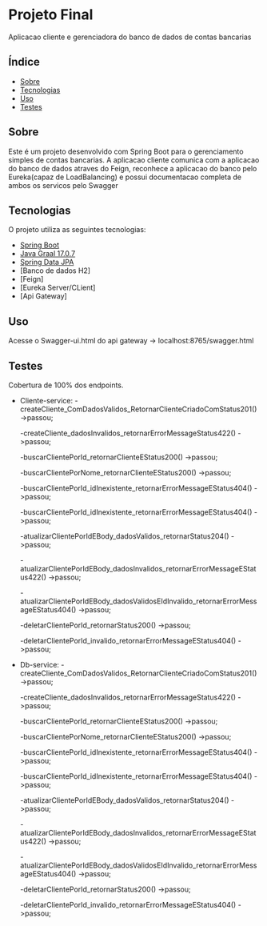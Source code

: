 # Projeto Final

Aplicacao cliente e gerenciadora do banco de dados de contas bancarias

## Índice

- [Sobre](#sobre)
- [Tecnologias](#tecnologias)
- [Uso](#uso)
- [Testes](#testes)

## Sobre

Este é um projeto desenvolvido com Spring Boot para o gerenciamento simples de contas bancarias. A aplicacao cliente comunica com a aplicacao do banco de dados atraves do Feign, reconhece
a aplicacao do banco pelo Eureka(capaz de LoadBalancing) e possui documentacao completa de ambos os servicos pelo Swagger

## Tecnologias

O projeto utiliza as seguintes tecnologias:

- [Spring Boot](https://spring.io/projects/spring-boot)
- [Java Graal 17.0.7](https://www.oracle.com/java/technologies/javase/graalvm-jdk17-archive-downloads.html)
- [Spring Data JPA](https://spring.io/projects/spring-data-jpa)
- [Banco de dados H2]
- [Feign]
- [Eureka Server/CLient]
- [Api Gateway]
  
## Uso
Acesse o Swagger-ui.html do api gateway -> localhost:8765/swagger.html

## Testes
Cobertura de 100% dos endpoints.
- Cliente-service:
  -createCliente_ComDadosValidos_RetornarClienteCriadoComStatus201() ->passou;
  
  -createCliente_dadosInvalidos_retornarErrorMessageStatus422() ->passou;
  
  -buscarClientePorId_retornarClienteEStatus200() ->passou;
  
  -buscarClientePorNome_retornarClienteEStatus200() ->passou;
  
  -buscarClientePorId_idInexistente_retornarErrorMessageEStatus404() ->passou;
  
  -buscarClientePorId_idInexistente_retornarErrorMessageEStatus404() ->passou;
  
  -atualizarClientePorIdEBody_dadosValidos_retornarStatus204() ->passou;
  
  -atualizarClientePorIdEBody_dadosInvalidos_retornarErrorMessageEStatus422() ->passou;
  
  -atualizarClientePorIdEBody_dadosValidosEIdInvalido_retornarErrorMessageEStatus404() ->passou;
  
  -deletarClientePorId_retornarStatus200() ->passou;
  
  -deletarClientePorId_invalido_retornarErrorMessageEStatus404() ->passou;
  
- Db-service:
  -createCliente_ComDadosValidos_RetornarClienteCriadoComStatus201() ->passou;
  
  -createCliente_dadosInvalidos_retornarErrorMessageStatus422() ->passou;
  
  -buscarClientePorId_retornarClienteEStatus200() ->passou;
  
  -buscarClientePorNome_retornarClienteEStatus200() ->passou;
  
  -buscarClientePorId_idInexistente_retornarErrorMessageEStatus404() ->passou;
  
  -buscarClientePorId_idInexistente_retornarErrorMessageEStatus404() ->passou;
  
  -atualizarClientePorIdEBody_dadosValidos_retornarStatus204() ->passou;
  
  -atualizarClientePorIdEBody_dadosInvalidos_retornarErrorMessageEStatus422() ->passou;
  
  -atualizarClientePorIdEBody_dadosValidosEIdInvalido_retornarErrorMessageEStatus404() ->passou;
  
  -deletarClientePorId_retornarStatus200() ->passou;
  
  -deletarClientePorId_invalido_retornarErrorMessageEStatus404() ->passou;
  
